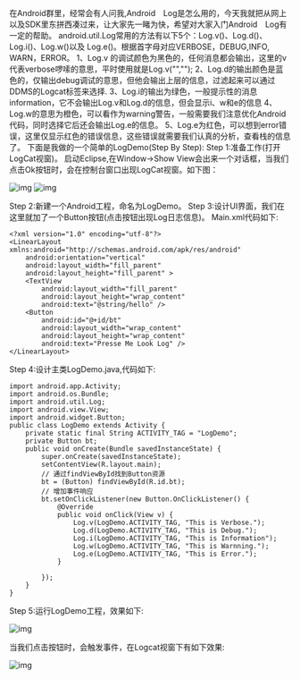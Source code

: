 在Android群里，经常会有人问我,Android　Log是怎么用的，今天我就把从网上以及SDK里东拼西凑过来，让大家先一睹为快，希望对大家入门Android　Log有一定的帮助。
android.util.Log常用的方法有以下5个：Log.v()、Log.d()、Log.i()、Log.w()以及 Log.e()。根据首字母对应VERBOSE，DEBUG,INFO, WARN，ERROR。
1、Log.v 的调试颜色为黑色的，任何消息都会输出，这里的v代表verbose啰嗦的意思，平时使用就是Log.v("","");
2、Log.d的输出颜色是蓝色的，仅输出debug调试的意思，但他会输出上层的信息，过滤起来可以通过DDMS的Logcat标签来选择.
3、Log.i的输出为绿色，一般提示性的消息information，它不会输出Log.v和Log.d的信息，但会显示i、w和e的信息
4、Log.w的意思为橙色，可以看作为warning警告，一般需要我们注意优化Android代码，同时选择它后还会输出Log.e的信息。
5、Log.e为红色，可以想到error错误，这里仅显示红色的错误信息，这些错误就需要我们认真的分析，查看栈的信息了。
下面是我做的一个简单的LogDemo(Step By Step):
Step 1:准备工作(打开LogCat视窗)。
启动Eclipse,在Window->Show View会出来一个对话框，当我们点击Ok按钮时，会在控制台窗口出现LogCat视窗。如下图：

![img](http://emanual.github.io/md-android/img/basic_logcat/01_logcat.gif) 
![img](http://emanual.github.io/md-android/img/basic_logcat/01_logcat2.gif) 

Step 2:新建一个Android工程，命名为LogDemo。
Step 3:设计UI界面，我们在这里就加了一个Button按钮(点击按钮出现Log日志信息)。
Main.xml代码如下:
```  
<?xml version="1.0" encoding="utf-8"?>
<LinearLayout xmlns:android="http://schemas.android.com/apk/res/android"
    android:orientation="vertical"
    android:layout_width="fill_parent"
    android:layout_height="fill_parent" >
	<TextView
		android:layout_width="fill_parent"
		android:layout_height="wrap_content"
		android:text="@string/hello" />
	<Button
		android:id="@+id/bt"
		android:layout_width="wrap_content"
		android:layout_height="wrap_content"
		android:text="Presse Me Look Log" />
</LinearLayout>
```
Step 4:设计主类LogDemo.java,代码如下:
```  
import android.app.Activity;
import android.os.Bundle;
import android.util.Log;
import android.view.View;
import android.widget.Button;
public class LogDemo extends Activity {
	private static final String ACTIVITY_TAG = "LogDemo";
	private Button bt;
	public void onCreate(Bundle savedInstanceState) {
		super.onCreate(savedInstanceState);
		setContentView(R.layout.main);
		// 通过findViewById找到Button资源
		bt = (Button) findViewById(R.id.bt);
		// 增加事件响应
		bt.setOnClickListener(new Button.OnClickListener() {
			@Override
			public void onClick(View v) {
				Log.v(LogDemo.ACTIVITY_TAG, "This is Verbose.");
				Log.d(LogDemo.ACTIVITY_TAG, "This is Debug.");
				Log.i(LogDemo.ACTIVITY_TAG, "This is Information");
				Log.w(LogDemo.ACTIVITY_TAG, "This is Warnning.");
				Log.e(LogDemo.ACTIVITY_TAG, "This is Error.");
			}

		});
	}
}
```
Step 5:运行LogDemo工程，效果如下:

![img](http://emanual.github.io/md-android/img/basic_logcat/01_logcat3.gif)  

当我们点击按钮时，会触发事件，在Logcat视窗下有如下效果:

![img](http://emanual.github.io/md-android/img/basic_logcat/01_logcat4.gif) 